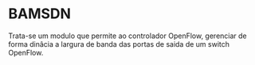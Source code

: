 # BAMSDN 

Trata-se um modulo que permite ao controlador OpenFlow, gerenciar de forma dinâcia a largura de banda das portas de saida de um switch OpenFlow.
